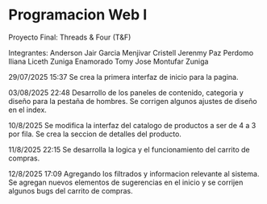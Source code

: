 # Programacion Web I
Proyecto Final: Threads & Four (T&F)

Integrantes:
Anderson Jair Garcia Menjivar
Cristell Jerenmy Paz Perdomo
Iliana Liceth Zuniga Enamorado
Tomy Jose Montufar Zuniga

29/07/2025 15:37
Se crea la primera interfaz de inicio para la pagina.

03/08/2025 22:48
Desarrollo de los paneles de contenido, categoria y diseño para la pestaña de hombres.
Se corrigen algunos ajustes de diseño en el index.

10/8/2025
Se modifica la interfaz del catalogo de productos a ser de 4 a 3 por fila.
Se crea la seccion de detalles del producto.

11/8/2025 22:15
Se desarrolla la logica y el funcionamiento del carrito de compras.

12/8/2025 17:09
Agregando los filtrados y informacion relevante al sistema.
Se agregan nuevos elementos de sugerencias en el inicio y se corrijen algunos bugs del carrito de compras.